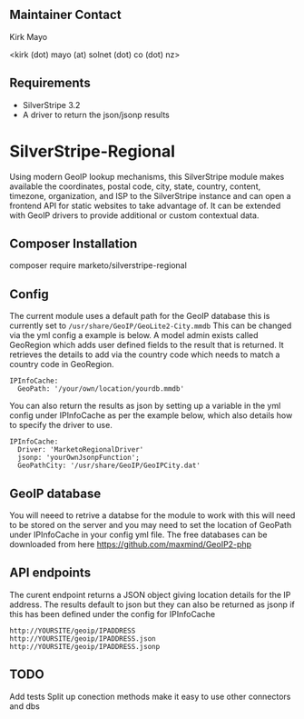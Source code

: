 ## Maintainer Contact

Kirk Mayo

<kirk (dot) mayo (at) solnet (dot) co (dot) nz>

## Requirements

* SilverStripe 3.2
* A driver to return the json/jsonp results

# SilverStripe-Regional

Using modern GeoIP lookup mechanisms, this SilverStripe module makes available the coordinates, postal code, city,
state, country, content, timezone, organization, and ISP to the SilverStripe instance and can open a frontend API
for static websites to take advantage of. It can be extended with GeoIP drivers to provide additional or custom contextual data.


## Composer Installation

  composer require marketo/silverstripe-regional

## Config

The current module uses a default path for the GeoIP database this is currently set to `/usr/share/GeoIP/GeoLite2-City.mmdb`
This can be changed via the yml config a example is below.
A model admin exists called GeoRegion which adds user defined fields to the result that is returned.
It retrieves the details to add via the country code which needs to match a country code in GeoRegion.

```
IPInfoCache:
  GeoPath: '/your/own/location/yourdb.mmdb'
```

You can also return the results as json by setting up a variable in the yml config under IPInfoCache
as per the example below, which also details how to specify the driver to use.

```
IPInfoCache:
  Driver: 'MarketoRegionalDriver'
  jsonp: 'yourOwnJsonpFunction';
  GeoPathCity: '/usr/share/GeoIP/GeoIPCity.dat'
```

## GeoIP database

You will neeed to retrive a databse for the module to work with this will need to be stored
on the server and you may need to set the location of GeoPath under IPInfoCache in your config yml file.
The free databases can be downloaded from here <https://github.com/maxmind/GeoIP2-php>

## API endpoints

The curent endpoint returns a JSON object giving location details for the IP address.
The results default to json but they can also be returned as jsonp if this has been defined under
the config for IPInfoCache

```
http://YOURSITE/geoip/IPADDRESS
http://YOURSITE/geoip/IPADDRESS.json
http://YOURSITE/geoip/IPADDRESS.jsonp
```

## TODO

Add tests
Split up conection methods make it easy to use other connectors and dbs
